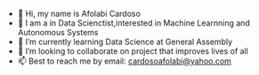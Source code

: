 - 👋 Hi, my name is Afolabi Cardoso
- 👀 I am a in Data Scienctist,interested in Machine Learnning and Autonomous Systems
- 🌱 I’m currently learning Data Science at General Assembly
- 💞️ I’m looking to collaborate on project that improves lives of all
- 📫 Best to reach me by email: cardosoafolabi@yahoo.com
